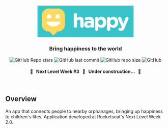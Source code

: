 <p align="center">
  <img src="./public/happy_banner.png" height="60%" width="60%" alt="Banner Happy" />
</p>

<h3 align="center">
  Bring happiness to the world
</h3>

<p align="center">
  <img alt="GitHub Repo stars" src="https://img.shields.io/github/stars/lucas-fer-fig/Happy?color=%2329b6d1&logo=github">
  <img alt="GitHub last commit" src="https://img.shields.io/github/last-commit/lucas-fer-fig/Happy?color=%2329b6d1">
  <img alt="GitHub repo size" src="https://img.shields.io/github/repo-size/lucas-fer-fig/Happy?color=%2329b6d1">
  <img alt="GitHub" src="https://img.shields.io/github/license/lucas-fer-fig/Happy?color=%2329b6d1">
</p>

<h4 align="center">
  <strong>🚧 &nbsp; Next Level Week #3 &nbsp; 🚀 &nbsp; Under construction... &nbsp; 🚧</strong>  
</h4>

<br>

## Overview

An app that connects people to nearby orphanages, bringing up happiness to children`s lifes. Application developed at Rocketseat's Next Level Week 2.0.
